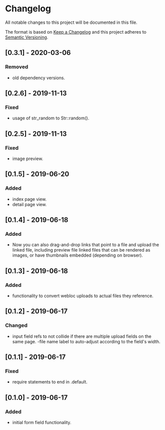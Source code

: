# Changelog
All notable changes to this project will be documented in this file.

The format is based on [Keep a Changelog](http://keepachangelog.com/en/1.0.0/)
and this project adheres to [Semantic Versioning](http://semver.org/spec/v2.0.0.html).

## [0.3.1] - 2020-03-06
### Removed
- old dependency versions.

## [0.2.6] - 2019-11-13
### Fixed
- usage of str_random to Str::random().

## [0.2.5] - 2019-11-13
### Fixed
- image preview.

## [0.1.5] - 2019-06-20
### Added
- index page view.
- detail page view.

## [0.1.4] - 2019-06-18
### Added
- Now you can also drag-and-drop links that point to a file and upload the linked file, including preview file linked files that can be rendered as images, or have thumbnails embedded (depending on browser).

## [0.1.3] - 2019-06-18
### Added
- functionality to convert webloc uploads to actual files they reference.

## [0.1.2] - 2019-06-17
### Changed
- input field refs to not collide if there are multiple upload fields on the same page.
-file name label to auto-adjust according to the field's width.

## [0.1.1] - 2019-06-17
### Fixed
- require statements to end in .default.

## [0.1.0] - 2019-06-17
### Added
- initial form field functionality.
